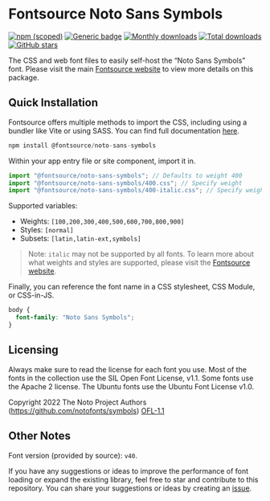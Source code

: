 # Fontsource Noto Sans Symbols

[![npm (scoped)](https://img.shields.io/npm/v/@fontsource/noto-sans-symbols?color=brightgreen)](https://www.npmjs.com/package/@fontsource/noto-sans-symbols) [![Generic badge](https://img.shields.io/badge/fontsource-passing-brightgreen)](https://github.com/fontsource/fontsource) [![Monthly downloads](https://badgen.net/npm/dm/@fontsource/noto-sans-symbols)](https://github.com/fontsource/fontsource) [![Total downloads](https://badgen.net/npm/dt/@fontsource/noto-sans-symbols)](https://github.com/fontsource/fontsource) [![GitHub stars](https://img.shields.io/github/stars/fontsource/fontsource.svg?style=social&label=Star)](https://github.com/fontsource/fontsource/stargazers)

The CSS and web font files to easily self-host the “Noto Sans Symbols” font. Please visit the main [Fontsource website](https://fontsource.org/fonts/noto-sans-symbols) to view more details on this package.

## Quick Installation

Fontsource offers multiple methods to import the CSS, including using a bundler like Vite or using SASS. You can find full documentation [here](https://fontsource.org/docs/getting-started/introduction).

```javascript
npm install @fontsource/noto-sans-symbols
```

Within your app entry file or site component, import it in.

```javascript
import "@fontsource/noto-sans-symbols"; // Defaults to weight 400
import "@fontsource/noto-sans-symbols/400.css"; // Specify weight
import "@fontsource/noto-sans-symbols/400-italic.css"; // Specify weight and style
```

Supported variables:
- Weights: `[100,200,300,400,500,600,700,800,900]`
- Styles: `[normal]`
- Subsets: `[latin,latin-ext,symbols]`

> Note: `italic` may not be supported by all fonts. To learn more about what weights and styles are supported, please visit the [Fontsource website](https://fontsource.org/fonts/noto-sans-symbols).

Finally, you can reference the font name in a CSS stylesheet, CSS Module, or CSS-in-JS.

```css
body {
  font-family: "Noto Sans Symbols";
}
```

## Licensing
Always make sure to read the license for each font you use. Most of the fonts in the collection use the SIL Open Font License, v1.1. Some fonts use the Apache 2 license. The Ubuntu fonts use the Ubuntu Font License v1.0.

Copyright 2022 The Noto Project Authors (https://github.com/notofonts/symbols)
[OFL-1.1](http://scripts.sil.org/OFL)

## Other Notes
Font version (provided by source): `v40`.

If you have any suggestions or ideas to improve the performance of font loading or expand the existing library, feel free to star and contribute to this repository. You can share your suggestions or ideas by creating an [issue](https://github.com/fontsource/fontsource/issues).